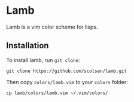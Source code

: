 # Lamb

Lamb is a vim color scheme for lisps.

## Installation

To install lamb, run `git clone`: 

`git clone https://github.com/scolsen/lamb.git`

Then copy `colors/lamb.vim` to your `colors` folder:

`cp lamb/colors/lamb.vim ~/.vim/colors/`

